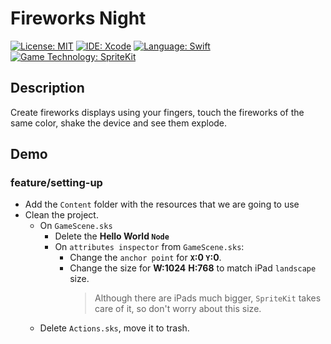 # Fireworks Night
[![License: MIT](https://img.shields.io/badge/License-MIT-yellow.svg)](https://opensource.org/licenses/MIT)
[![IDE: Xcode](https://img.shields.io/badge/IDE-Xcode%2011-blue.svg)](https://developer.apple.com/xcode/)
[![Language: Swift](https://img.shields.io/badge/Language-Swift-red.svg)](https://swift.org/blog/)
[![Game Technology: SpriteKit](https://img.shields.io/badge/Game%20Technology-SpriteKit-purple)](https://developer.apple.com/spritekit/)

## Description
Create fireworks displays using your fingers, touch the fireworks of the same color, shake the device and see them explode.

## Demo
### feature/setting-up
* Add the `Content` folder with the resources that we are going to use
* Clean the project.
  * On `GameScene.sks`
    * Delete the **Hello World `Node`**
    * On `attributes inspector` from `GameScene.sks`:
      * Change the `anchor point` for **`X`:0 `Y`:0**.
      * Change the size for **W:1024** **H:768** to match iPad `landscape` size.
          > Although there are iPads much bigger, `SpriteKit` takes care of it, so don't worry about this size.
  * Delete `Actions.sks`, move it to trash.